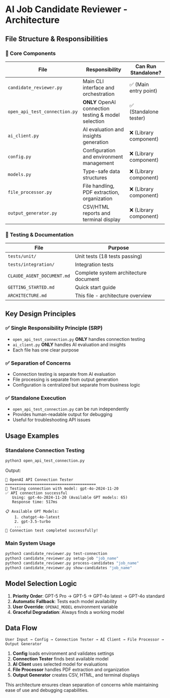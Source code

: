 # AI Job Candidate Reviewer - Architecture

## File Structure & Responsibilities

### 🔧 Core Components

| File | Responsibility | Can Run Standalone? |
|------|---------------|-------------------|
| `candidate_reviewer.py` | Main CLI interface and orchestration | ✅ (Main entry point) |
| `open_api_test_connection.py` | **ONLY** OpenAI connection testing & model selection | ✅ (Standalone tester) |
| `ai_client.py` | AI evaluation and insights generation | ❌ (Library component) |
| `config.py` | Configuration and environment management | ❌ (Library component) |
| `models.py` | Type-safe data structures | ❌ (Library component) |
| `file_processor.py` | File handling, PDF extraction, organization | ❌ (Library component) |
| `output_generator.py` | CSV/HTML reports and terminal display | ❌ (Library component) |

### 🧪 Testing & Documentation

| File | Purpose |
|------|---------|
| `tests/unit/` | Unit tests (18 tests passing) |
| `tests/integration/` | Integration tests |
| `CLAUDE_AGENT_DOCUMENT.md` | Complete system architecture document |
| `GETTING_STARTED.md` | Quick start guide |
| `ARCHITECTURE.md` | This file - architecture overview |

## Key Design Principles

### ✅ **Single Responsibility Principle (SRP)**
- `open_api_test_connection.py` **ONLY** handles connection testing
- `ai_client.py` **ONLY** handles AI evaluation and insights
- Each file has one clear purpose

### ✅ **Separation of Concerns**
- Connection testing is separate from AI evaluation
- File processing is separate from output generation
- Configuration is centralized but separate from business logic

### ✅ **Standalone Execution**
- `open_api_test_connection.py` can be run independently
- Provides human-readable output for debugging
- Useful for troubleshooting API issues

## Usage Examples

### Standalone Connection Testing
```bash
python3 open_api_test_connection.py
```
Output:
```
🔧 OpenAI API Connection Tester
========================================
🔄 Testing connection with model: gpt-4o-2024-11-20
✅ API connection successful
   Using: gpt-4o-2024-11-20 (Available GPT models: 65)
   Response time: 517ms

📋 Available GPT Models:
    1. chatgpt-4o-latest
    2. gpt-3.5-turbo
    ...
🎉 Connection test completed successfully!
```

### Main System Usage
```bash
python3 candidate_reviewer.py test-connection
python3 candidate_reviewer.py setup-job "job_name"
python3 candidate_reviewer.py process-candidates "job_name"
python3 candidate_reviewer.py show-candidates "job_name"
```

## Model Selection Logic

1. **Priority Order**: GPT-5 Pro → GPT-5 → GPT-4o latest → GPT-4o standard
2. **Automatic Fallback**: Tests each model availability
3. **User Override**: `OPENAI_MODEL` environment variable
4. **Graceful Degradation**: Always finds a working model

## Data Flow

```
User Input → Config → Connection Tester → AI Client → File Processor → Output Generator
```

1. **Config** loads environment and validates settings
2. **Connection Tester** finds best available model
3. **AI Client** uses selected model for evaluations
4. **File Processor** handles PDF extraction and organization
5. **Output Generator** creates CSV, HTML, and terminal displays

This architecture ensures clean separation of concerns while maintaining ease of use and debugging capabilities.
